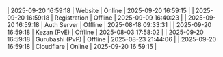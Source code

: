 | 2025-09-20 16:59:18 | Website | Online | 2025-09-20 16:59:15 |
| 2025-09-20 16:59:18 | Registration | Offline | 2025-09-09 16:40:23 |
| 2025-09-20 16:59:18 | Auth Server | Offline | 2025-08-18 09:33:31 |
| 2025-09-20 16:59:18 | Kezan (PvE) | Offline | 2025-08-03 17:58:02 |
| 2025-09-20 16:59:18 | Gurubashi (PvP) | Offline | 2025-08-23 21:44:06 |
| 2025-09-20 16:59:18 | Cloudflare | Online | 2025-09-20 16:59:15 |
